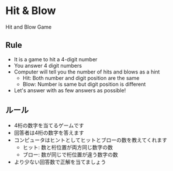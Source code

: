 # Hit & Blow
Hit and Blow Game

## Rule
- It is a game to hit a 4-digit number
- You answer 4 digit numbers
- Computer will tell you the number of hits and blows as a hint
   - Hit: Both number and digit position are the same
   - Blow: Number is same but digit position is different
- Let's answer with as few answers as possible!

## ルール
- 4桁の数字を当てるゲームです
- 回答者は4桁の数字を答えます
- コンピュータはヒントとしてヒットとブローの数を教えてくれます
  - ヒット: 数と桁位置が両方同じ数字の数
  - ブロー: 数が同じで桁位置が違う数字の数
- より少ない回答数で正解を当てましょう
